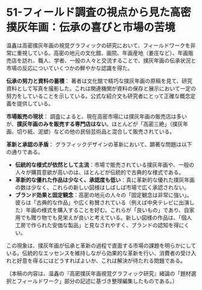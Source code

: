# 51-フィールド調査の視点から見た高密撲灰年画：伝承の喜びと市場の苦境

温鑫は高密撲灰年画の視覚グラフィックの研究において、フィールドワークを非常に重視している。高密の地元の文化館、画院、年画産地（姜庄など）、年画販売店を訪れ、職人、学者、一般の人々と交流することで、撲灰年画の伝承状況と市場の反応についていくつかの鮮やかな認識を得た。

**伝承の努力と資料の蓄積**：
著者は文化館で精巧な撲灰年画の原稿を見て、研究資料として写真を撮影した。これは関連機関が資料の保存と展示において一定の努力をしていることを示している。公式な紹介文も研究者にとって正確な概念定義を提供している。

**市場販売の現状**：
調査によると、現在高密市場には撲灰年画の販売店は多いが、**撲灰年画のみを販売する専門店はない**。ほとんどが「高密三絶」（撲灰年画、切り紙、泥塑）などの他の民俗芸術品と混合して販売されている。

**革新と承認の矛盾**：
グラフィックデザインの革新において、顕著な問題は以下の通りである。
*   **伝統的な様式が依然として主流**：市場で販売されている撲灰年画や、一般の人々が購買意欲が高いのは、ほとんどが伝統的で古典的な様式である。
*   **革新的な優れた作品は少なく、承認度も低い**：真に革新的な優れた撲灰年画の数は少なく、これらの新しい図様はしばしば市場で広く承認されない。
*   **ブランド効果と固定観念**：高密の地元の人々の「固定観念は非常に強い」。彼らは「古典的な作品」や広く称賛されている（例えば中央テレビに出演した）年画の様式を購入することを好む。これらが「良いもの」であり、自家用でも贈り物でも見栄えが良いと考えている。新しい図様の作品は、「個人工房で作られた安価な製品」と見なされやすく、ブランドの認知を得にくい。

この現象は、撲灰年画が伝承と革新の過程で直面する市場の課題を明らかにしている。伝統的なエッセンスを維持しながら効果的な革新を行い、消費者の受け入れと好意を得るにはどうすればよいか、これは解決が待たれる問題である。

（本稿の内容は、温鑫の『高密撲灰年画視覚グラフィック研究』緒論の「題材選択とフィールドワーク」部分の記述に基づき整理編集したものである。）
